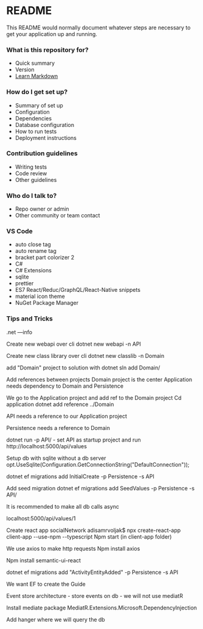 # README #

This README would normally document whatever steps are necessary to get your application up and running.

### What is this repository for? ###

* Quick summary
* Version
* [Learn Markdown](https://bitbucket.org/tutorials/markdowndemo)

### How do I get set up? ###

* Summary of set up
* Configuration
* Dependencies
* Database configuration
* How to run tests
* Deployment instructions

### Contribution guidelines ###

* Writing tests
* Code review
* Other guidelines

### Who do I talk to? ###

* Repo owner or admin
* Other community or team contact

### VS Code ###
* auto close tag
* auto rename tag
* bracket part colorizer 2
* C#
* C# Extensions
* sqlite
* prettier
* ES7 React/Reduc/GraphQL/React-Native snippets
* material icon theme
* NuGet Package Manager



### Tips and Tricks ###

.net —info

Create new webapi over cli
dotnet new webapi -n API

Create new class library over cli
dotnet new classlib -n Domain

add "Domain" project to solution with 
dotnet sln add Domain/

Add references between projects
Domain project is the center
Application needs dependency to Domain and Persistence

We go to the Application project and add ref to the Domain project
Cd application
dotnet add reference ../Domain

API needs a reference to our Application project

Persistence needs a reference to Domain

dotnet run -p API/ - set API as startup project and run
http://localhost:5000/api/values

Setup db with sqlite without a db server
opt.UseSqlite(Configuration.GetConnectionString("DefaultConnection"));

dotnet ef migrations add InitialCreate -p Persistence -s API

Add seed migration
dotnet ef migrations add SeedValues -p Persistence -s API/

It is recommended to make all db calls async

localhost:5000/api/values/1

Create react app
socialNetwork adisamrvoljak$ npx create-react-app client-app --use-npm --typescript
Npm start (in client-app folder)

We use axios to make http requests
Npm install axios

Npm install semantic-ui-react

dotnet ef migrations add "ActivityEntityAdded" -p Persistence -s API

We want EF to create the Guide

Event store architecture - store events on db - we will not use
mediatR

Install mediate package 
MediatR.Extensions.Microsoft.DependencyInjection

Add hanger where we will query the db
